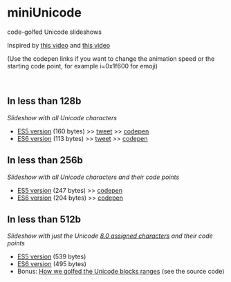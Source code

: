 miniUnicode
==

code-golfed Unicode slideshows

Inspired by [this video](https://vimeo.com/36132600) and [this video](https://vimeo.com/48858289)

(Use the codepen links if you want to change the animation speed or the starting code point, for example i=0x1f600 for emoji)

<br>

In less than 128b
---

*Slideshow with all Unicode characters*

- [ES5 version](http://xem.github.io/miniUnicode/1-es5.html) (160 bytes) >> [tweet](https://twitter.com/MaximeEuziere/status/680290363077189632) >> [codepen](http://codepen.io/xem/pen/JGRyYq)
- [ES6 version](http://xem.github.io/miniUnicode/1-es6.html) (113 bytes) >> [tweet](https://twitter.com/MaximeEuziere/status/680093592598245376) >> [codepen](http://codepen.io/xem/pen/eJdvdP)


In less than 256b
---

*Slideshow with all Unicode characters and their code points*

- [ES5 version](http://xem.github.io/miniUnicode/2-es5.html) (247 bytes) >> [codepen](http://codepen.io/xem/pen/dGONMe)
- [ES6 version](http://xem.github.io/miniUnicode/2-es6.html) (204 bytes) >> [codepen](http://codepen.io/xem/pen/WroRxN)

In less than 512b
---

*Slideshow with just the Unicode [8.0 assigned characters](http://www.unicode.org/Public/UNIDATA/Blocks.txt) and their code points*

- [ES5 version](http://xem.github.io/miniUnicode/3-es5.html) (539 bytes)
- [ES6 version](http://xem.github.io/miniUnicode/3-es6.html) (495 bytes)
- Bonus: [How we golfed the Unicode blocks ranges](http://xem.github.io/miniUnicode/3-ranges.html) (see the source code)